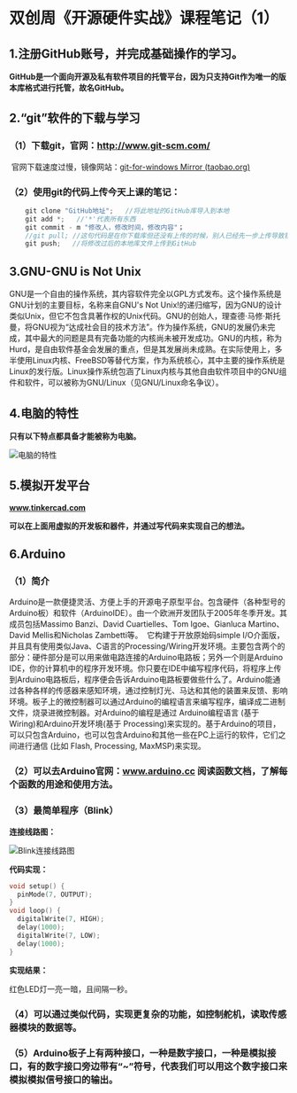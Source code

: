# 双创周《开源硬件实战》课程笔记（1）

## 1.注册GitHub账号，并完成基础操作的学习。

**GitHub是一个面向开源及私有软件项目的托管平台，因为只支持Git作为唯一的版本库格式进行托管，故名GitHub。**

## 2.“git”软件的下载与学习

### 	**（1）下载git，官网：http://www.git-scm.com/**

​					官网下载速度过慢，镜像网站：[git-for-windows Mirror (taobao.org)](https://npm.taobao.org/mirrors/git-for-windows/)

### 	**（2）使用git的代码上传今天上课的笔记：**

```c
	git clone "GitHub地址";   //将此地址的GitHub库导入到本地
	git add *;   //'*'代表所有东西
	git commit - m "修改人，修改时间，修改内容"；
    //git pull;	//这句代码是在你下载库但还没有上传的时候，别人已经先一步上传导致错误时候使用，作用是再次更新本地的库文件。
    git push;   //将修改过后的本地库文件上传到GitHub
```

## 3.GNU-GNU is Not Unix

​		GNU是一个自由的操作系统，其内容软件完全以GPL方式发布。这个操作系统是GNU计划的主要目标，名称来自GNU's Not Unix!的递归缩写，因为GNU的设计类似Unix，但它不包含具著作权的Unix代码。GNU的创始人，理查德·马修·斯托曼，将GNU视为“达成社会目的技术方法”。
​		作为操作系统，GNU的发展仍未完成，其中最大的问题是具有完备功能的内核尚未被开发成功。GNU的内核，称为Hurd，是自由软件基金会发展的重点，但是其发展尚未成熟。在实际使用上，多半使用Linux内核、FreeBSD等替代方案，作为系统核心，其中主要的操作系统是Linux的发行版。Linux操作系统包涵了Linux内核与其他自由软件项目中的GNU组件和软件，可以被称为GNU/Linux（见GNU/Linux命名争议）。

## 4.电脑的特性

**只有以下特点都具备才能被称为电脑。**

![电脑的特性](pngs/电脑的特性.png)

## 5.模拟开发平台

**www.tinkercad.com**

**可以在上面用虚拟的开发板和器件，并通过写代码来实现自己的想法。**



## 6.Arduino

### （1）简介

​		Arduino是一款便捷灵活、方便上手的开源电子原型平台。包含硬件（各种型号的Arduino板）和软件（ArduinoIDE）。由一个欧洲开发团队于2005年冬季开发。其成员包括Massimo Banzi、David Cuartielles、Tom Igoe、Gianluca Martino、David Mellis和Nicholas Zambetti等。
​		它构建于开放原始码simple I/O介面版，并且具有使用类似Java、C语言的Processing/Wiring开发环境。主要包含两个的部分：硬件部分是可以用来做电路连接的Arduino电路板；另外一个则是Arduino IDE，你的计算机中的程序开发环境。你只要在IDE中编写程序代码，将程序上传到Arduino电路板后，程序便会告诉Arduino电路板要做些什么了。
​		Arduino能通过各种各样的传感器来感知环境，通过控制灯光、马达和其他的装置来反馈、影响环境。板子上的微控制器可以通过Arduino的编程语言来编写程序，编译成二进制文件，烧录进微控制器。对Arduino的编程是通过 Arduino编程语言 (基于 Wiring)和Arduino开发环境(基于 Processing)来实现的。基于Arduino的项目，可以只包含Arduino，也可以包含Arduino和其他一些在PC上运行的软件，它们之间进行通信 (比如 Flash, Processing, MaxMSP)来实现。

### （2）可以去Arduino官网：www.arduino.cc	阅读函数文档，了解每个函数的用途和使用方法。

### （3）最简单程序（Blink）

**连接线路图：**

![Blink连接线路图](pngs/Blink连接线路图.png)

**代码实现：**

```c
void setup() {
  pinMode(7, OUTPUT);
}
void loop() {
  digitalWrite(7, HIGH);
  delay(1000);
  digitalWrite(7, LOW);
  delay(1000);
}
```

**实现结果：**

红色LED灯一亮一暗，且间隔一秒。

### （4）可以通过类似代码，实现更复杂的功能，如控制舵机，读取传感器模块的数据等。

### （5）Arduino板子上有两种接口，一种是数字接口，一种是模拟接口，有的数字接口旁边带有“~”符号，代表我们可以用这个数字接口来模拟模拟信号接口的输出。
